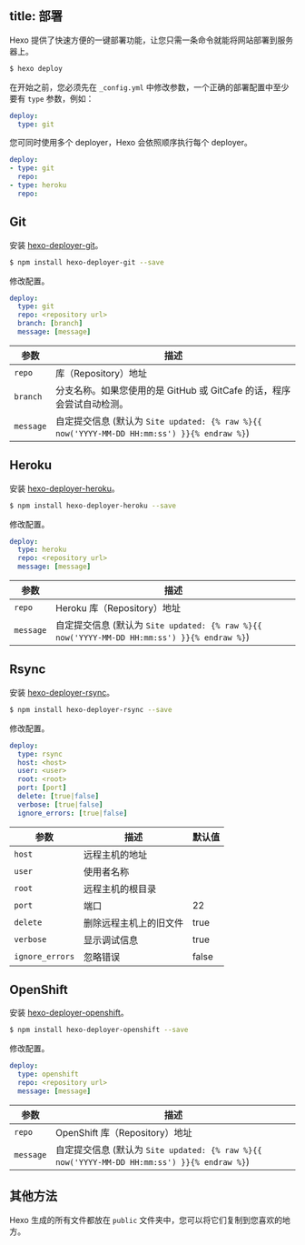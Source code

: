 title: 部署
---
Hexo 提供了快速方便的一键部署功能，让您只需一条命令就能将网站部署到服务器上。

``` bash
$ hexo deploy
```

在开始之前，您必须先在 `_config.yml` 中修改参数，一个正确的部署配置中至少要有 `type` 参数，例如：

``` yaml
deploy:
  type: git
```

您可同时使用多个 deployer，Hexo 会依照顺序执行每个 deployer。

``` yaml
deploy:
- type: git
  repo: 
- type: heroku
  repo:
```

## Git

安装 [hexo-deployer-git]。

``` bash
$ npm install hexo-deployer-git --save
```

修改配置。

``` yaml
deploy:
  type: git
  repo: <repository url>
  branch: [branch]
  message: [message]
```

参数 | 描述
--- | ---
`repo` | 库（Repository）地址
`branch` | 分支名称。如果您使用的是 GitHub 或 GitCafe 的话，程序会尝试自动检测。
`message` | 自定提交信息 (默认为 `Site updated: {% raw %}{{ now('YYYY-MM-DD HH:mm:ss') }}{% endraw %}`)

## Heroku

安装 [hexo-deployer-heroku]。

``` bash
$ npm install hexo-deployer-heroku --save
```

修改配置。

``` yaml
deploy:
  type: heroku
  repo: <repository url>
  message: [message]
```

参数 | 描述
--- | ---
`repo` | Heroku 库（Repository）地址
`message` | 自定提交信息 (默认为 `Site updated: {% raw %}{{ now('YYYY-MM-DD HH:mm:ss') }}{% endraw %}`)

## Rsync

安装 [hexo-deployer-rsync]。

``` bash
$ npm install hexo-deployer-rsync --save
```

修改配置。

``` yaml
deploy:
  type: rsync
  host: <host>
  user: <user>
  root: <root>
  port: [port]
  delete: [true|false]
  verbose: [true|false]
  ignore_errors: [true|false]
```

参数 | 描述 | 默认值
--- | --- | ---
`host` | 远程主机的地址 |
`user` | 使用者名称 |
`root` | 远程主机的根目录 |
`port` | 端口 | 22
`delete` | 删除远程主机上的旧文件 | true
`verbose` | 显示调试信息 | true
`ignore_errors` | 忽略错误 | false

## OpenShift

安装 [hexo-deployer-openshift]。

``` bash
$ npm install hexo-deployer-openshift --save
```

修改配置。

``` yaml
deploy:
  type: openshift
  repo: <repository url>
  message: [message]
```

参数 | 描述
--- | ---
`repo` | OpenShift 库（Repository）地址
`message` | 自定提交信息 (默认为 `Site updated: {% raw %}{{ now('YYYY-MM-DD HH:mm:ss') }}{% endraw %}`)

## 其他方法

Hexo 生成的所有文件都放在 `public` 文件夹中，您可以将它们复制到您喜欢的地方。

[hexo-deployer-git]: https://github.com/hexojs/hexo-deployer-git
[hexo-deployer-heroku]: https://github.com/hexojs/hexo-deployer-heroku
[hexo-deployer-rsync]: https://github.com/hexojs/hexo-deployer-rsync
[hexo-deployer-openshift]: https://github.com/hexojs/hexo-deployer-openshift